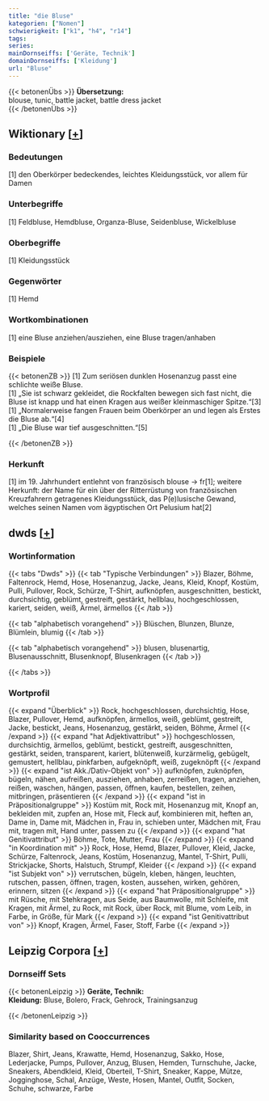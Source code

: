 ```yaml
---
title: "die Bluse"
kategorien: ["Nomen"]
schwierigkeit: ["k1", "h4", "r14"]
tags:
series:
mainDornseiffs: ['Geräte, Technik']
domainDornseiffs: ['Kleidung']
url: "Bluse"
---
```


{{< betonenÜbs >}}
**Übersetzung:**  
blouse, tunic, battle jacket, battle dress jacket  
{{< /betonenÜbs >}}

## Wiktionary [[+](https://de.wiktionary.org/wiki/Bluse)]

### Bedeutungen
[1] den Oberkörper bedeckendes, leichtes Kleidungsstück, vor allem für Damen  

### Unterbegriffe
[1] Feldbluse, Hemdbluse, Organza-Bluse, Seidenbluse, Wickelbluse  

### Oberbegriffe
[1] Kleidungsstück  

### Gegenwörter
[1] Hemd  

### Wortkombinationen
[1] eine Bluse anziehen/ausziehen, eine Bluse tragen/anhaben  

### Beispiele
{{< betonenZB >}}
[1] Zum seriösen dunklen Hosenanzug passt eine schlichte weiße Bluse.  
[1] „Sie ist schwarz gekleidet, die Rockfalten bewegen sich fast nicht, die Bluse ist knapp und hat einen Kragen aus weißer kleinmaschiger Spitze.“[3]  
[1] „Normalerweise fangen Frauen beim Oberkörper an und legen als Erstes die Bluse ab.“[4]  
[1] „Die Bluse war tief ausgeschnitten.“[5]  

{{< /betonenZB >}}
### Herkunft
[1] im 19. Jahrhundert entlehnt von französisch blouse → fr[1]; weitere Herkunft: der Name für ein über der Ritterrüstung von französischen Kreuzfahrern getragenes Kleidungsstück, das P(e)lusische Gewand, welches seinen Namen vom ägyptischen Ort Pelusium hat[2]  



## dwds [[+](https://www.dwds.de/wb/Bluse)]

### Wortinformation
{{< tabs "Dwds" >}}
{{< tab "Typische Verbindungen" >}}
Blazer, Böhme, Faltenrock, Hemd, Hose, Hosenanzug, Jacke, Jeans, Kleid, Knopf, Kostüm, Pulli, Pullover, Rock, Schürze, T-Shirt, aufknöpfen, ausgeschnitten, bestickt, durchsichtig, geblümt, gestreift, gestärkt, hellblau, hochgeschlossen, kariert, seiden, weiß, Ärmel, ärmellos
{{< /tab >}}

{{< tab "alphabetisch vorangehend" >}}
Blüschen, Blunzen, Blunze, Blümlein, blumig
{{< /tab >}}

{{< tab "alphabetisch vorangehend" >}}
blusen, blusenartig, Blusenausschnitt, Blusenknopf, Blusenkragen
{{< /tab >}}

{{< /tabs >}}

### Wortprofil
{{< expand "Überblick" >}} Rock, hochgeschlossen, durchsichtig, Hose, Blazer, Pullover, Hemd, aufknöpfen, ärmellos, weiß, geblümt, gestreift, Jacke, bestickt, Jeans, Hosenanzug, gestärkt, seiden, Böhme, Ärmel {{< /expand >}}
{{< expand "hat Adjektivattribut" >}} hochgeschlossen, durchsichtig, ärmellos, geblümt, bestickt, gestreift, ausgeschnitten, gestärkt, seiden, transparent, kariert, blütenweiß, kurzärmelig, gebügelt, gemustert, hellblau, pinkfarben, aufgeknöpft, weiß, zugeknöpft {{< /expand >}}
{{< expand "ist Akk./Dativ-Objekt von" >}} aufknöpfen, zuknöpfen, bügeln, nähen, aufreißen, ausziehen, anhaben, zerreißen, tragen, anziehen, reißen, waschen, hängen, passen, öffnen, kaufen, bestellen, zeihen, mitbringen, präsentieren {{< /expand >}}
{{< expand "ist in Präpositionalgruppe" >}} Kostüm mit, Rock mit, Hosenanzug mit, Knopf an, bekleiden mit, zupfen an, Hose mit, Fleck auf, kombinieren mit, heften an, Dame in, Dame mit, Mädchen in, Frau in, schieben unter, Mädchen mit, Frau mit, tragen mit, Hand unter, passen zu {{< /expand >}}
{{< expand "hat Genitivattribut" >}} Böhme, Tote, Mutter, Frau {{< /expand >}}
{{< expand "in Koordination mit" >}} Rock, Hose, Hemd, Blazer, Pullover, Kleid, Jacke, Schürze, Faltenrock, Jeans, Kostüm, Hosenanzug, Mantel, T-Shirt, Pulli, Strickjacke, Shorts, Halstuch, Strumpf, Kleider {{< /expand >}}
{{< expand "ist Subjekt von" >}} verrutschen, bügeln, kleben, hängen, leuchten, rutschen, passen, öffnen, tragen, kosten, aussehen, wirken, gehören, erinnern, sitzen {{< /expand >}}
{{< expand "hat Präpositionalgruppe" >}} mit Rüsche, mit Stehkragen, aus Seide, aus Baumwolle, mit Schleife, mit Kragen, mit Ärmel, zu Rock, mit Rock, über Rock, mit Blume, vom Leib, in Farbe, in Größe, für Mark {{< /expand >}}
{{< expand "ist Genitivattribut von" >}} Knopf, Kragen, Ärmel, Faser, Stoff, Farbe {{< /expand >}}

## Leipzig Corpora [[+](https://corpora.uni-leipzig.de/en/res?word=Bluse&corpusId=deu_newscrawl-public_2018)]

### Dornseiff Sets
{{< betonenLeipzig >}}
**Geräte, Technik:**  
**Kleidung:** Bluse, Bolero, Frack, Gehrock, Trainingsanzug  

{{< /betonenLeipzig >}}

### Similarity based on Cooccurrences
Blazer, Shirt, Jeans, Krawatte, Hemd, Hosenanzug, Sakko, Hose, Lederjacke, Pumps, Pullover, Anzug, Blusen, Hemden, Turnschuhe, Jacke, Sneakers, Abendkleid, Kleid, Oberteil, T-Shirt, Sneaker, Kappe, Mütze, Jogginghose, Schal, Anzüge, Weste, Hosen, Mantel, Outfit, Socken, Schuhe, schwarze, Farbe

